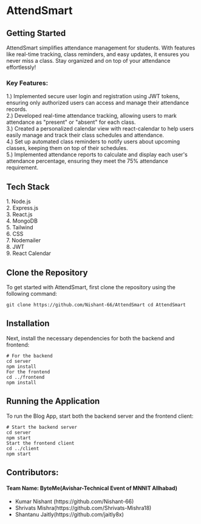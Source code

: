 <h1>AttendSmart</h1>
<h2>Getting Started</h2>
<p>AttendSmart simplifies attendance management for students. With features like real-time tracking, class reminders, and easy updates, it ensures you never miss a class. Stay organized and on top of your attendance effortlessly!</p>
<h3>Key Features:</h3>
<p>
    1.) Implemented secure user login and registration using JWT tokens, ensuring only authorized users can access and manage their attendance records.<br>
    2.) Developed real-time attendance tracking, allowing users to mark attendance as "present" or "absent" for each class.<br>
    3.) Created a personalized calendar view with react-calendar to help users easily manage and track their class schedules and attendance.<br>
    4.) Set up automated class reminders to notify users about upcoming classes, keeping them on top of their schedules.<br>
    5.) Implemented attendance reports to calculate and display each user's attendance percentage, ensuring they meet the 75% attendance requirement.<br>
</p>
<h2>Tech Stack</h2>
<p>
    1. Node.js<br>
    2. Express.js<br>
    3. React.js<br>
    4. MongoDB<br>
    5. Tailwind<br>
    6. CSS<br>
    7. Nodemailer<br>
    8. JWT<br>
    9. React Calendar<br>
   
</p>
<h2>Clone the Repository</h2> <p>To get started with AttendSmart, first clone the repository using the following command:</p> <pre><code>git clone https://github.com/Nishant-66/AttendSmart cd AttendSmart</code></pre> <h2>Installation</h2> <p>Next, install the necessary dependencies for both the backend and frontend:</p> <pre><code># For the backend 
cd server
npm install
For the frontend
cd ../frontend
npm install</code></pre>


<h2>Running the Application</h2>
<p>To run the Blog App, start both the backend server and the frontend client:</p>
<pre><code># Start the backend server
cd server
npm start
Start the frontend client
cd ../client
npm start</code></pre>


<h2>Contributors:</h2>
<h4>Team Name: ByteMe(Avishar-Technical Event of MNNIT Allhabad)</h4>
<ul>
    <li>Kumar Nishant (https://github.com/Nishant-66)</li>
    <li>Shrivats Mishra(https://github.com/Shrivats-Mishra18)</li>
    <li>Shantanu Jaitly(https://github.com/jaitly8x)</li>
  
</ul>
